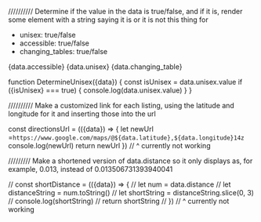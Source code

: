  //////////
 Determine if the value in the data is true/false, and if it is, render some element with a string saying it is or it is not this thing
for
- unisex: true/false
- accessible: true/false
- changing_tables: true/false

{data.accessible}
{data.unisex}
{data.changing_table}

function DetermineUnisex({data}) {
  const isUnisex = data.unisex.value
  if ({isUnisex} === true) {
    console.log(data.unisex.value)
  }
}



 //////////
 Make a customized link for each listing, using the latitude and longitude for it and inserting those into the url

  const directionsUrl = (({data}) => {
    let newUrl =`https://www.google.com/maps/@${data.latitude},${data.longitude}14z`
    console.log(newUrl)
    return newUrl
    })
    // ^ currently not working



/////////
Make a shortened version of data.distance so it only displays as, for example, 0.013, instead of 0.013506731393940041

  // const shortDistance = (({data}) => {
  //   let num = data.distance
  //   let distanceString = num.toString()
  //   let shortString = distanceString.slice(0, 3)
  //   console.log(shortString)
  //   return shortString
  // })
 // ^ currently not working